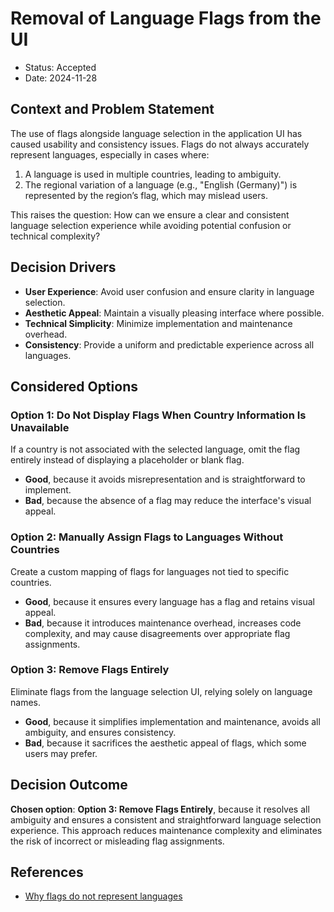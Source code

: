 # Removal of Language Flags from the UI

* Status: Accepted
* Date: 2024-11-28

## Context and Problem Statement

The use of flags alongside language selection in the application UI has caused usability and consistency issues. Flags do not always accurately represent languages, especially in cases where:

1. A language is used in multiple countries, leading to ambiguity.
2. The regional variation of a language (e.g., "English (Germany)") is represented by the region’s flag, which may mislead users.

This raises the question: How can we ensure a clear and consistent language selection experience while avoiding potential confusion or technical complexity?

## Decision Drivers

* **User Experience**: Avoid user confusion and ensure clarity in language selection.
* **Aesthetic Appeal**: Maintain a visually pleasing interface where possible.
* **Technical Simplicity**: Minimize implementation and maintenance overhead.
* **Consistency**: Provide a uniform and predictable experience across all languages.

## Considered Options

### Option 1: Do Not Display Flags When Country Information Is Unavailable

If a country is not associated with the selected language, omit the flag entirely instead of displaying a placeholder or blank flag.

* **Good**, because it avoids misrepresentation and is straightforward to implement.
* **Bad**, because the absence of a flag may reduce the interface's visual appeal.

### Option 2: Manually Assign Flags to Languages Without Countries

Create a custom mapping of flags for languages not tied to specific countries.

* **Good**, because it ensures every language has a flag and retains visual appeal.
* **Bad**, because it introduces maintenance overhead, increases code complexity, and may cause disagreements over appropriate flag assignments.

### Option 3: Remove Flags Entirely

Eliminate flags from the language selection UI, relying solely on language names.

* **Good**, because it simplifies implementation and maintenance, avoids all ambiguity, and ensures consistency.
* **Bad**, because it sacrifices the aesthetic appeal of flags, which some users may prefer.

## Decision Outcome

**Chosen option**: **Option 3: Remove Flags Entirely**, because it resolves all ambiguity and ensures a consistent and straightforward language selection experience. This approach reduces maintenance complexity and eliminates the risk of incorrect or misleading flag assignments.

## References

*   [Why flags do not represent languages](https://www.flagsarenotlanguages.com/blog/why-flags-do-not-represent-language/)
